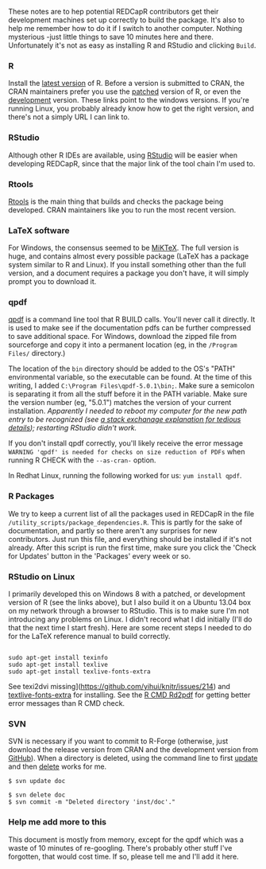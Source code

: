 These notes are to hep potential REDCapR contributors get their development machines set up correctly to build the package.  It's also to help me remember how to do it if I switch to another computer.  Nothing mysterious -just little things to save 10 minutes here and there.  Unfortunately it's not as easy as installing R and RStudio and clicking `Build`.

### R
Install the [latest version](http://cran.rstudio.com/bin/windows/base/) of R.  Before a version is submitted to CRAN, the CRAN maintainers prefer you use the [patched](http://cran.rstudio.com/bin/windows/base/rpatched.html) version of R, or even the [development](http://cran.rstudio.com/bin/windows/base/rdevel.html) version.  These links point to the windows versions.  If you're running Linux, you probably already know how to get the right version, and there's not a simply URL I can link to.

### RStudio
Although other R IDEs are available, using [RStudio](http://www.rstudio.com/ide/download/desktop) will be easier when developing REDCapR, since that the major link of the tool chain I'm used to.

### Rtools
[Rtools](http://cran.rstudio.com/bin/windows/Rtools/) is the main thing that builds and checks the package being developed.  CRAN maintainers like you to run the most recent version.

### LaTeX  software
For Windows, the consensus seemed to be [MiKTeX](http://miktex.org/download).  The full version is huge, and contains almost every possible package (LaTeX has a package system similar to R and Linux).  If you install something other than the full version, and a document requires a package you don't have, it will simply prompt you to download it.

### qpdf
[qpdf](http://sourceforge.net/projects/qpdf/) is a command line tool that R BUILD calls.  You'll never call it directly.  It is used to make see if the documentation pdfs can be further compressed to save additional space.  For Windows, download the zipped file from sourceforge and copy it into a permanent location (eg, in the `/Program Files/` directory.)  

The location of the `bin` directory should be added to the OS's "PATH" environmental variable, so the executable can be found. At the time of this writing, I added `C:\Program Files\qpdf-5.0.1\bin;`.  Make sure a semicolon is separating it from all the stuff before it in the PATH variable.  Make sure the version number (eg, "5.0.1") matches the version of your current installation. *Apparently I needed to reboot my computer for the new path entry to be recognized (see [a stack exchanage explanation for tedious details](http://serverfault.com/a/557669)); restarting RStudio didn't work.*

If you don't install qpdf correctly, you'll likely receive the error message `WARNING 'qpdf' is needed for checks on size reduction of PDFs` when running R CHECK with the `--as-cran-` option.

In Redhat Linux, running the following worked for us: `yum install qpdf`.

### R Packages
We try to keep a current list of all the packages used in REDCapR in the file `/utility_scripts/package_dependencies.R`.  This is partly for the sake of documentation, and partly so there aren't any surprises for new contributors.  Just run this file, and everything should be installed if it's not already.  After this script is run the first time, make sure you click the 'Check for Updates' button in the 'Packages' every week or so.

### RStudio on Linux
I primarily developed this on Windows 8 with a patched, or development version of R (see the links above), but I also build it on a Ubuntu 13.04 box on my network through a browser to RStudio.  This is to make sure I'm not introducing any problems on Linux.  I didn't record what I did initially (I'll do that the next time I start fresh).  Here are some recent steps I needed to do for the LaTeX reference manual to build correctly.
```

sudo apt-get install texinfo 
sudo apt-get install texlive 
sudo apt-get install texlive-fonts-extra 
```
See texi2dvi missing](https://github.com/yihui/knitr/issues/214) and [textlive-fonts-extra](http://tex.stackexchange.com/questions/125274/error-font-ts1-zi4r-at-540-not-found) for installing.  See the [R CMD Rd2pdf](http://stackoverflow.com/questions/10819959/diagnosing-r-package-build-warning-latex-errors-when-creating-pdf-version) for getting better error messages than R CMD check.

### SVN
SVN is necessary if you want to commit to R-Forge (otherwise, just download the release version from CRAN and the development version from [GitHub](https://github.com/OuhscBbmc/REDCapR)).  When a directory is deleted, using the command line to first [update](http://stackoverflow.com/questions/87950/how-do-you-overcome-the-svn-out-of-date-error) and then [delete](http://svnbook.red-bean.com/en/1.2/svn.ref.svn.c.delete.html) works for me.
```
$ svn update doc

$ svn delete doc
$ svn commit -m "Deleted directory 'inst/doc'."
```

### Help me add more to this
This document is mostly from memory, except for the qpdf which was a waste of 10 minutes of re-googling.  There's probably other stuff I've forgotten, that would cost time.  If so, please tell me and I'll add it here.
